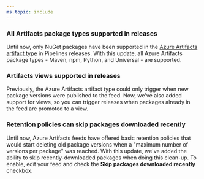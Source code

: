```yaml
---
ms.topic: include
---
```


### All Artifacts package types supported in releases

Until now, only NuGet packages have been supported in the [Azure Artifacts artifact type](https://docs.microsoft.com/azure/devops/pipelines/release/artifacts?view=azure-devops) in Pipelines releases. With this update, all Azure Artifacts package types - Maven, npm, Python, and Universal - are supported.

### Artifacts views supported in releases

Previously, the Azure Artifacts artifact type could only trigger when new package versions were published to the feed. Now, we've also added support for views, so you can trigger releases when packages already in the feed are promoted to a view.

### Retention policies can skip packages downloaded recently

Until now, Azure Artifacts feeds have offered basic retention policies that would start deleting old package versions when a "maximum number of versions per package" was reached. With this update, we've added the ability to skip recently-downloaded packages when doing this clean-up. To enable, edit your feed and check the **Skip packages downloaded recently** checkbox.

